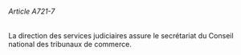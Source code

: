 ###### Article A721-7

La direction des services judiciaires assure le secrétariat du Conseil national des tribunaux de commerce.

